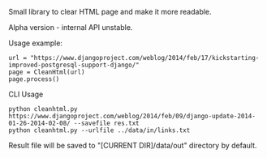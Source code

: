 Small library to clear HTML page and make it more readable.

Alpha version - internal API unstable.

Usage example:

```
url = "https://www.djangoproject.com/weblog/2014/feb/17/kickstarting-improved-postgresql-support-django/"
page = CleanHtml(url)
page.process()
```

CLI Usage
```
python cleanhtml.py https://www.djangoproject.com/weblog/2014/feb/09/django-update-2014-01-26-2014-02-08/ --savefile res.txt
python cleanhtml.py --urlfile ../data/in/links.txt
```

Result file will be saved to "[CURRENT DIR]/data/out" directory by default.